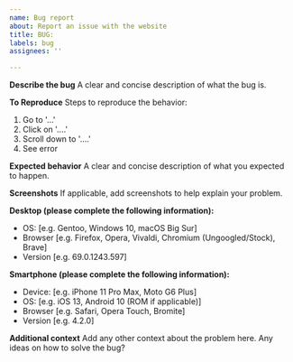 ```yaml
---
name: Bug report
about: Report an issue with the website
title: BUG:
labels: bug
assignees: ''

---
```


**Describe the bug**
A clear and concise description of what the bug is.

**To Reproduce**
Steps to reproduce the behavior:
1. Go to '...'
2. Click on '....'
3. Scroll down to '....'
4. See error

**Expected behavior**
A clear and concise description of what you expected to happen.

**Screenshots**
If applicable, add screenshots to help explain your problem.

**Desktop (please complete the following information):**
 - OS: [e.g. Gentoo, Windows 10, macOS Big Sur]
 - Browser [e.g. Firefox, Opera, Vivaldi, Chromium (Ungoogled/Stock), Brave]
 - Version [e.g. 69.0.1243.597]

**Smartphone (please complete the following information):**
 - Device: [e.g. iPhone 11 Pro Max, Moto G6 Plus]
 - OS: [e.g. iOS 13, Android 10 (ROM if applicable)]
 - Browser [e.g. Safari, Opera Touch, Bromite]
 - Version [e.g. 4.2.0]

**Additional context**
Add any other context about the problem here.
Any ideas on how to solve the bug?
